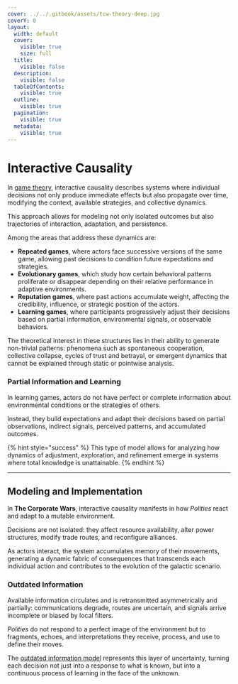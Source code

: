 ```yaml
---
cover: ../../.gitbook/assets/tcw-theory-deep.jpg
coverY: 0
layout:
  width: default
  cover:
    visible: true
    size: full
  title:
    visible: false
  description:
    visible: false
  tableOfContents:
    visible: true
  outline:
    visible: true
  pagination:
    visible: true
  metadata:
    visible: true
---
```


# Interactive Causality

In [game theory](./), interactive causality describes systems where individual decisions not only produce immediate effects but also propagate over time, modifying the context, available strategies, and collective dynamics.

This approach allows for modeling not only isolated outcomes but also trajectories of interaction, adaptation, and persistence.

Among the areas that address these dynamics are:

* **Repeated games**, where actors face successive versions of the same game, allowing past decisions to condition future expectations and strategies.
* **Evolutionary games**, which study how certain behavioral patterns proliferate or disappear depending on their relative performance in adaptive environments.
* **Reputation games**, where past actions accumulate weight, affecting the credibility, influence, or strategic position of the actors.
* **Learning games**, where participants progressively adjust their decisions based on partial information, environmental signals, or observable behaviors.

The theoretical interest in these structures lies in their ability to generate non-trivial patterns: phenomena such as spontaneous cooperation, collective collapse, cycles of trust and betrayal, or emergent dynamics that cannot be explained through static or pointwise analysis.

### Partial Information and Learning

In learning games, actors do not have perfect or complete information about environmental conditions or the strategies of others.

Instead, they build expectations and adapt their decisions based on partial observations, indirect signals, perceived patterns, and accumulated outcomes.

{% hint style="success" %}
This type of model allows for analyzing how dynamics of adjustment, exploration, and refinement emerge in systems where total knowledge is unattainable.
{% endhint %}

***

## Modeling and Implementation

In **The Corporate Wars**, interactive causality manifests in how _Polities_ react and adapt to a mutable environment.

Decisions are not isolated: they affect resource availability, alter power structures, modify trade routes, and reconfigure alliances.

As actors interact, the system accumulates memory of their movements, generating a dynamic fabric of consequences that transcends each individual action and contributes to the evolution of the galactic scenario.

### Outdated Information

Available information circulates and is retransmitted asymmetrically and partially: communications degrade, routes are uncertain, and signals arrive incomplete or biased by local filters.

_Polities_ do not respond to a perfect image of the environment but to fragments, echoes, and interpretations they receive, process, and use to define their moves.

The [outdated information model](../solana-network/outdated-information-model.md) represents this layer of uncertainty, turning each decision not just into a response to what is known, but into a continuous process of learning in the face of the unknown.
